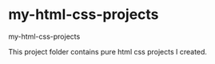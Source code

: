 # my-html-css-projects
my-html-css-projects

This project folder contains pure html css projects I created.
